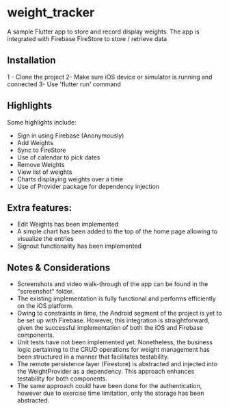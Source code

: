 # weight_tracker

A sample Flutter app to store and record display weights. The app is integrated with Firebase FireStore to store / retrieve data

## Installation
1 - Clone the project
2- Make sure iOS device or simulator is running and connected
3- Use 'flutter run' command

## Highlights
Some highlights include:

- Sign in using Firebase (Anonymously)
- Add Weights
- Sync to FireStore
- Use of calendar to pick dates
- Remove Weights
- View list of weights
- Charts displaying weights over a time
- Use of Provider package for dependency injection

## Extra features:
- Edit Weights has been implemented
- A simple chart has been added to the top of the home page allowing to visualize the entries
- Signout functionality has been implemented

## Notes & Considerations

- Screenshots and video walk-through of the app can be found in the "screenshot" folder.
- The existing implementation is fully functional and performs efficiently on the iOS platform.
- Owing to constraints in time, the Android segment of the project is yet to be set up with Firebase. However, this integration is straightforward, given the successful implementation of both the iOS and Firebase components.
- Unit tests have not been implemented yet. Nonetheless, the business logic pertaining to the CRUD operations for weight management has been structured in a manner that facilitates testability.
- The remote persistence layer (Firestore) is abstracted and injected into the WeightProvider as a dependency. This approach enhances testability for both components.
- The same approach could have been done for the authentication, however due to exercise time limitation, only the storage has been abstracted.



